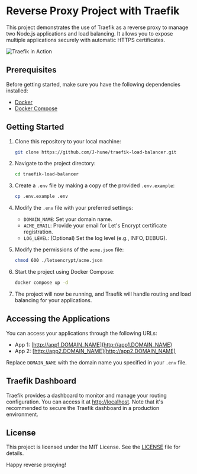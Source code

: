 # Reverse Proxy Project with Traefik

This project demonstrates the use of Traefik as a reverse proxy to manage two Node.js applications and load balancing. It allows you to expose multiple applications securely with automatic HTTPS certificates.

![Traefik in Action](./img/traefik.gif)

## Prerequisites

Before getting started, make sure you have the following dependencies installed:

- [Docker](https://www.docker.com/)
- [Docker Compose](https://docs.docker.com/compose/install/)

## Getting Started
    
1. Clone this repository to your local machine:

   ```bash
   git clone https://github.com/J-hune/traefik-load-balancer.git
   ```

2. Navigate to the project directory:

   ```bash
   cd traefik-load-balancer
   ```

3. Create a `.env` file by making a copy of the provided `.env.example`:

   ```bash
   cp .env.example .env
   ```

4. Modify the `.env` file with your preferred settings:

    - `DOMAIN_NAME`: Set your domain name.
    - `ACME_EMAIL`: Provide your email for Let's Encrypt certificate registration.
    - `LOG_LEVEL`: (Optional) Set the log level (e.g., INFO, DEBUG).

5. Modify the permissions of the `acme.json` file:

   ```bash
   chmod 600 ./letsencrypt/acme.json
   ```
   
6. Start the project using Docker Compose:

   ```bash
   docker compose up -d
   ```

7. The project will now be running, and Traefik will handle routing and load balancing for your applications.

## Accessing the Applications

You can access your applications through the following URLs:

- App 1: [http://app1.DOMAIN_NAME](http://app1.DOMAIN_NAME)
- App 2: [http://app2.DOMAIN_NAME](http://app2.DOMAIN_NAME)

Replace `DOMAIN_NAME` with the domain name you specified in your `.env` file.

## Traefik Dashboard

Traefik provides a dashboard to monitor and manage your routing configuration. You can access it at [http://localhost](http://localhost). Note that it's recommended to secure the Traefik dashboard in a production environment.

## License

This project is licensed under the MIT License. See the [LICENSE](LICENSE) file for details.

Happy reverse proxying!